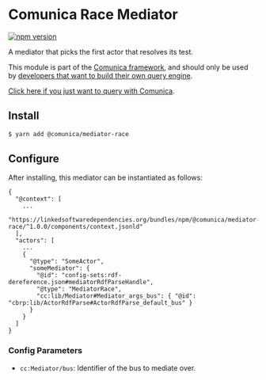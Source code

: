 # Comunica Race Mediator

[![npm version](https://badge.fury.io/js/%40comunica%2Fmediator-race.svg)](https://www.npmjs.com/package/@comunica/mediator-race)

A mediator that picks the first actor that resolves its test.

This module is part of the [Comunica framework](https://github.com/comunica/comunica),
and should only be used by [developers that want to build their own query engine](https://comunica.dev/docs/modify/).

[Click here if you just want to query with Comunica](https://comunica.dev/docs/query/).

## Install

```bash
$ yarn add @comunica/mediator-race
```

## Configure

After installing, this mediator can be instantiated as follows:
```text
{
  "@context": [
    ...
    "https://linkedsoftwaredependencies.org/bundles/npm/@comunica/mediator-race/^1.0.0/components/context.jsonld"  
  ],
  "actors": [
    ...
    {
      "@type": "SomeActor",
      "someMediator": {
        "@id": "config-sets:rdf-dereference.json#mediatorRdfParseHandle",
        "@type": "MediatorRace",
        "cc:lib/Mediator#Mediator_args_bus": { "@id": "cbrp:lib/ActorRdfParse#ActorRdfParse_default_bus" }
      }
    }
  ]
}
```

### Config Parameters

* `cc:Mediator/bus`: Identifier of the bus to mediate over.


